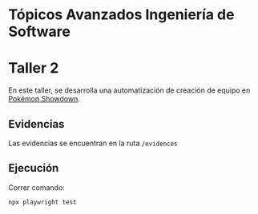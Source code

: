 # Tópicos Avanzados Ingeniería de Software 
# Taller 2

En este taller, se desarrolla una automatización de creación de equipo en [Pokémon Showdown](https://play.pokemonshowdown.com/).

## Evidencias

Las evidencias se encuentran en la ruta `/evidences`

## Ejecución

Correr comando:

`npx playwright test`